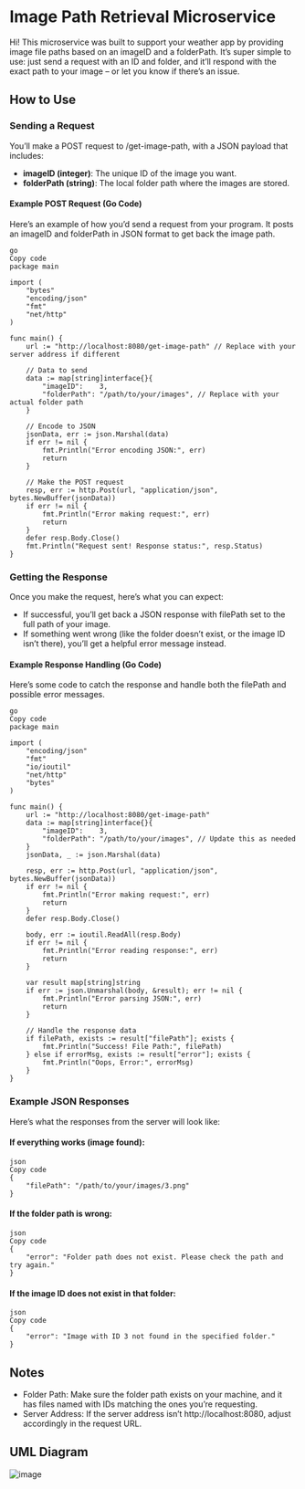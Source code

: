 # Image Path Retrieval Microservice
Hi! This microservice was built to support your weather app by providing image file paths based on an imageID and a folderPath. It’s super simple to use: just send a request with an ID and folder, and it’ll respond with the exact path to your image – or let you know if there’s an issue.

## How to Use
### Sending a Request
You’ll make a POST request to /get-image-path, with a JSON payload that includes:

- **imageID (integer)**: The unique ID of the image you want.
- **folderPath (string)**: The local folder path where the images are stored.
  
#### Example POST Request (Go Code)
Here’s an example of how you’d send a request from your program. It posts an imageID and folderPath in JSON format to get back the image path.
```
go
Copy code
package main

import (
    "bytes"
    "encoding/json"
    "fmt"
    "net/http"
)

func main() {
    url := "http://localhost:8080/get-image-path" // Replace with your server address if different

    // Data to send
    data := map[string]interface{}{
        "imageID":    3,
        "folderPath": "/path/to/your/images", // Replace with your actual folder path
    }

    // Encode to JSON
    jsonData, err := json.Marshal(data)
    if err != nil {
        fmt.Println("Error encoding JSON:", err)
        return
    }

    // Make the POST request
    resp, err := http.Post(url, "application/json", bytes.NewBuffer(jsonData))
    if err != nil {
        fmt.Println("Error making request:", err)
        return
    }
    defer resp.Body.Close()
    fmt.Println("Request sent! Response status:", resp.Status)
}
```

### Getting the Response
Once you make the request, here’s what you can expect:

- If successful, you’ll get back a JSON response with filePath set to the full path of your image.
- If something went wrong (like the folder doesn’t exist, or the image ID isn’t there), you’ll get a helpful error message instead.

#### Example Response Handling (Go Code)
Here’s some code to catch the response and handle both the filePath and possible error messages.

```
go
Copy code
package main

import (
    "encoding/json"
    "fmt"
    "io/ioutil"
    "net/http"
    "bytes"
)

func main() {
    url := "http://localhost:8080/get-image-path"
    data := map[string]interface{}{
        "imageID":    3,
        "folderPath": "/path/to/your/images", // Update this as needed
    }
    jsonData, _ := json.Marshal(data)
    
    resp, err := http.Post(url, "application/json", bytes.NewBuffer(jsonData)) 
    if err != nil {
        fmt.Println("Error making request:", err)
        return
    }
    defer resp.Body.Close()

    body, err := ioutil.ReadAll(resp.Body)
    if err != nil {
        fmt.Println("Error reading response:", err)
        return
    }

    var result map[string]string
    if err := json.Unmarshal(body, &result); err != nil {
        fmt.Println("Error parsing JSON:", err)
        return
    }

    // Handle the response data
    if filePath, exists := result["filePath"]; exists {
        fmt.Println("Success! File Path:", filePath)
    } else if errorMsg, exists := result["error"]; exists {
        fmt.Println("Oops, Error:", errorMsg)
    }
}
```

### Example JSON Responses
Here’s what the responses from the server will look like:

#### If everything works (image found):

```
json
Copy code
{
    "filePath": "/path/to/your/images/3.png"
}
```

#### If the folder path is wrong:

```
json
Copy code
{
    "error": "Folder path does not exist. Please check the path and try again."
}
```

#### If the image ID does not exist in that folder:

```
json
Copy code
{
    "error": "Image with ID 3 not found in the specified folder."
}
```

## Notes
- Folder Path: Make sure the folder path exists on your machine, and it has files named with IDs matching the ones you’re requesting.
- Server Address: If the server address isn’t http://localhost:8080, adjust accordingly in the request URL.

## UML Diagram
![image](https://github.com/user-attachments/assets/378830a2-a4be-42c1-bb2f-3dc3ce51e93e)
